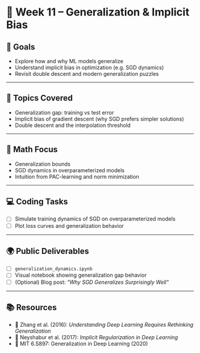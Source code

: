 # 📘 Week 11 – Generalization & Implicit Bias

## 🎯 Goals
- Explore how and why ML models generalize
- Understand implicit bias in optimization (e.g. SGD dynamics)
- Revisit double descent and modern generalization puzzles

---

## 🧠 Topics Covered
- Generalization gap: training vs test error
- Implicit bias of gradient descent (why SGD prefers simpler solutions)
- Double descent and the interpolation threshold

---

## 📐 Math Focus
- Generalization bounds
- SGD dynamics in overparameterized models
- Intuition from PAC-learning and norm minimization

---

## 💻 Coding Tasks
- [ ] Simulate training dynamics of SGD on overparameterized models
- [ ] Plot loss curves and generalization behavior

---

## 🌍 Public Deliverables
- [ ] `generalization_dynamics.ipynb`
- [ ] Visual notebook showing generalization gap behavior
- [ ] (Optional) Blog post: *"Why SGD Generalizes Surprisingly Well"*

---

## 📚 Resources
- 📘 Zhang et al. (2016): *Understanding Deep Learning Requires Rethinking Generalization*
- 📘 Neyshabur et al. (2017): *Implicit Regularization in Deep Learning*
- 📼 MIT 6.S897: Generalization in Deep Learning (2020)
